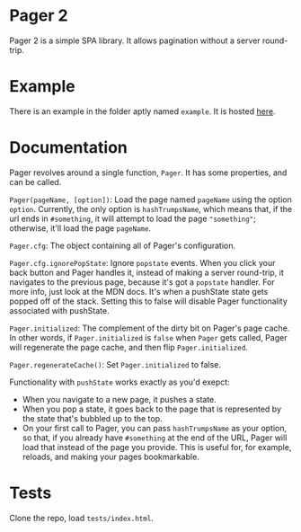 Pager 2
=======
Pager 2 is a simple SPA library. It allows pagination without a server round-trip.

Example
=======
There is an example in the folder aptly named `example`. It is hosted [here](https://ethan2-0.github.io/pager2_example/example.html).

Documentation
=============
Pager revolves around a single function, `Pager`. It has some properties, and can be called.

`Pager(pageName, [option])`: Load the page named `pageName` using the option `option`. Currently, the only option is `hashTrumpsName`,
which means that, if the url ends in `#something`, it will attempt to load the page `"something"`; otherwise, it'll load the page `pageName`.

`Pager.cfg`: The object containing all of Pager's configuration.

`Pager.cfg.ignorePopState`: Ignore `popstate` events. When you click your back button and Pager handles it, instead of making a server round-trip, it navigates to the previous page,
because it's got a `popstate` handler. For more info, just look at the MDN docs. It's when a pushState state gets popped off of the stack. Setting
this to false will disable Pager functionality associated with pushState.

`Pager.initialized`: The complement of the dirty bit on Pager's page cache. In other words, if `Pager.initialized` is `false` when `Pager` gets called,
Pager will regenerate the page cache, and then flip `Pager.initialized`.

`Pager.regenerateCache()`: Set `Pager.initialized` to false.

Functionality with `pushState` works exactly as you'd exepct:
* When you navigate to a new page, it pushes a state.
* When you pop a state, it goes back to the page that is represented by the state that's bubbled up to the top.
* On your first call to Pager, you can pass `hashTrumpsName` as your option, so that, if you already have `#something` at the end of the URL, Pager will
load that instead of the page you provide. This is useful for, for example, reloads, and making your pages bookmarkable.

Tests
=====
Clone the repo, load `tests/index.html`.

